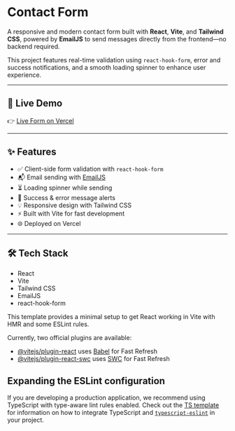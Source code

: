 # Contact Form 

A responsive and modern contact form built with **React**, **Vite**, and **Tailwind CSS**, powered by **EmailJS** to send messages directly from the frontend—no backend required.

This project features real-time validation using `react-hook-form`, error and success notifications, and a smooth loading spinner to enhance user experience.

---

## 🚀 Live Demo

👉 [Live Form on Vercel](https://your-vercel-deployment-url.vercel.app)

---

## ✨ Features

- ✅ Client-side form validation with `react-hook-form`
- 📬 Email sending with [EmailJS](https://emailjs.com)
- ⏳ Loading spinner while sending
- 🎉 Success & error message alerts
- 💡 Responsive design with Tailwind CSS
- ⚡ Built with Vite for fast development
- 🌐 Deployed on Vercel

---

## 🛠️ Tech Stack

- React
- Vite
- Tailwind CSS
- EmailJS
- react-hook-form

This template provides a minimal setup to get React working in Vite with HMR and some ESLint rules.

Currently, two official plugins are available:

- [@vitejs/plugin-react](https://github.com/vitejs/vite-plugin-react/blob/main/packages/plugin-react) uses [Babel](https://babeljs.io/) for Fast Refresh
- [@vitejs/plugin-react-swc](https://github.com/vitejs/vite-plugin-react/blob/main/packages/plugin-react-swc) uses [SWC](https://swc.rs/) for Fast Refresh

## Expanding the ESLint configuration

If you are developing a production application, we recommend using TypeScript with type-aware lint rules enabled. Check out the [TS template](https://github.com/vitejs/vite/tree/main/packages/create-vite/template-react-ts) for information on how to integrate TypeScript and [`typescript-eslint`](https://typescript-eslint.io) in your project.
